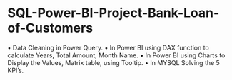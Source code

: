 # SQL-Power-BI-Project-Bank-Loan-of-Customers


•	Data Cleaning in Power Query.
•	In Power BI using DAX function to calculate Years, Total Amount, Month Name.
•	In Power BI using Charts to Display the Values, Matrix table, using Tooltip.
•	In MYSQL Solving the 5 KPI’s.
